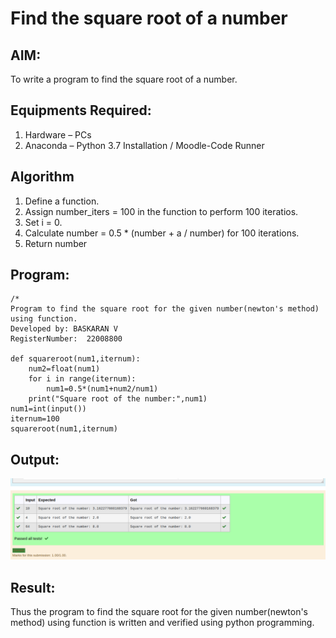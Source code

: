 # Find the square root of a number

## AIM:
To write a program to find the square root of a number.

## Equipments Required:
1. Hardware – PCs
2. Anaconda – Python 3.7 Installation / Moodle-Code Runner

## Algorithm
1. Define a function.
2. Assign number_iters = 100 in the function to perform 100 iteratios.
3. Set i = 0.
4. Calculate  number = 0.5 * (number + a / number) for 100 iterations.
5. Return number

## Program:
```
/*
Program to find the square root for the given number(newton's method) using function.
Developed by: BASKARAN V
RegisterNumber:  22008800

def squareroot(num1,iternum):
    num2=float(num1)
    for i in range(iternum):
        num1=0.5*(num1+num2/num1)
    print("Square root of the number:",num1)
num1=int(input())
iternum=100
squareroot(num1,iternum)

```

## Output:
![gcd of two number](sq.png)


## Result:
Thus the program to find the square root for the given number(newton's method) using function is written and verified using python programming.
